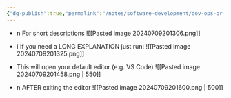 ```yaml
---
{"dg-publish":true,"permalink":"/notes/software-development/dev-ops-or-tools/git/05-commiting-changes/","tags":["programming","Git"],"created":"2025-07-13T15:24:50.564+08:00"}
---
```



- n  For short descriptions
![[Pasted image 20240709201306.png]]

- i If you need a LONG EXPLANATION  just run:
![[Pasted image 20240709201325.png]]
- This will open your default editor (e.g. VS Code)
![[Pasted image 20240709201458.png \| 550]]
- n AFTER exiting the editor
![[Pasted image 20240709201600.png \| 500]]




